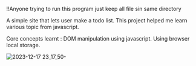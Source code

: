 !!Anyone trying to run this program just keep all file sin same directory

A simple site that lets user make a todo list.
This project helped me learn various topic from javascript.

Core concepts learnt : 
DOM manipulation using javascript.
Using browser local storage.

![2023-12-17 23_17_50-](https://github.com/rishavPoudelZ/to-do/assets/154069771/4d10b78a-a293-40b3-bcc6-6e4d6c37bc1e)
